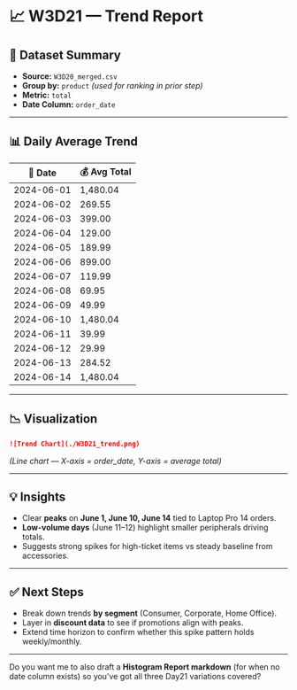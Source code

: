 # 📈 W3D21 — Trend Report

## 🔎 Dataset Summary

* **Source:** `W3D20_merged.csv`
* **Group by:** `product` *(used for ranking in prior step)*
* **Metric:** `total`
* **Date Column:** `order_date`

---

## 📊 Daily Average Trend

| 📅 Date    | 💰 Avg Total |
| ---------- | ------------ |
| 2024-06-01 | 1,480.04     |
| 2024-06-02 | 269.55       |
| 2024-06-03 | 399.00       |
| 2024-06-04 | 129.00       |
| 2024-06-05 | 189.99       |
| 2024-06-06 | 899.00       |
| 2024-06-07 | 119.99       |
| 2024-06-08 | 69.95        |
| 2024-06-09 | 49.99        |
| 2024-06-10 | 1,480.04     |
| 2024-06-11 | 39.99        |
| 2024-06-12 | 29.99        |
| 2024-06-13 | 284.52       |
| 2024-06-14 | 1,480.04     |

---

## 📉 Visualization

```markdown
![Trend Chart](./W3D21_trend.png)
```

*(Line chart — X-axis = order\_date, Y-axis = average total)*

---

## 💡 Insights

* Clear **peaks** on **June 1, June 10, June 14** tied to Laptop Pro 14 orders.
* **Low-volume days** (June 11–12) highlight smaller peripherals driving totals.
* Suggests strong spikes for high-ticket items vs steady baseline from accessories.

---

## ✅ Next Steps

* Break down trends **by segment** (Consumer, Corporate, Home Office).
* Layer in **discount data** to see if promotions align with peaks.
* Extend time horizon to confirm whether this spike pattern holds weekly/monthly.

---

Do you want me to also draft a **Histogram Report markdown** (for when no date column exists) so you’ve got all three Day21 variations covered?
